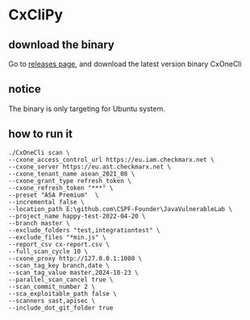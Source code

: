 # CxCliPy

## download the binary
Go to [releases page](https://github.com/HappyY19/cxclipy/releases), and download the latest version binary CxOneCli

## notice
The binary is only targeting for Ubuntu system.

## how to run it
```commandline
./CxOneCli scan \
--cxone_access_control_url https://eu.iam.checkmarx.net \
--cxone_server https://eu.ast.checkmarx.net \
--cxone_tenant_name asean_2021_08 \
--cxone_grant_type refresh_token \
--cxone_refresh_token "***" \
--preset "ASA Premium"  \
--incremental false \
--location_path E:\github.com\CSPF-Founder\JavaVulnerableLab \
--project_name happy-test-2022-04-20 \
--branch master \
--exclude_folders "test,integrationtest" \
--exclude_files "*min.js" \
--report_csv cx-report.csv \
--full_scan_cycle 10 \
--cxone_proxy http://127.0.0.1:1080 \
--scan_tag_key branch,date \
--scan_tag_value master,2024-10-23 \
--parallel_scan_cancel true \
--scan_commit_number 2 \
--sca_exploitable_path false \
--scanners sast,apisec \
--include_dot_git_folder true
```
 


